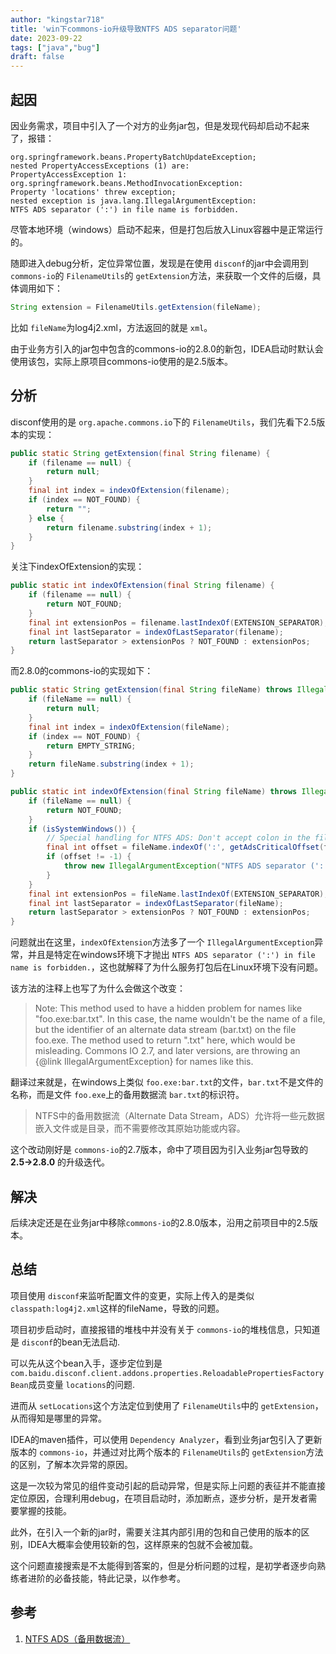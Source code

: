 ```yaml
---
author: "kingstar718"
title: 'win下commons-io升级导致NTFS ADS separator问题'
date: 2023-09-22
tags: ["java","bug"]
draft: false
---
```

## 起因

因业务需求，项目中引入了一个对方的业务jar包，但是发现代码却启动不起来了，报错：

```log
org.springframework.beans.PropertyBatchUpdateException; 
nested PropertyAccessExceptions (1) are:
PropertyAccessException 1: 
org.springframework.beans.MethodInvocationException: 
Property 'locations' threw exception; 
nested exception is java.lang.IllegalArgumentException: 
NTFS ADS separator (':') in file name is forbidden.
```

尽管本地环境（windows）启动不起来，但是打包后放入Linux容器中是正常运行的。

随即进入debug分析，定位异常位置，发现是在使用 `disconf`的jar中会调用到 `commons-io`的 `FilenameUtils`的 `getExtension`方法，来获取一个文件的后缀，具体调用如下：

```java
String extension = FilenameUtils.getExtension(fileName);
```

比如 `fileName`为log4j2.xml，方法返回的就是 `xml`。

由于业务方引入的jar包中包含的commons-io的2.8.0的新包，IDEA启动时默认会使用该包，实际上原项目commons-io使用的是2.5版本。

## 分析

disconf使用的是 `org.apache.commons.io`下的 `FilenameUtils`，我们先看下2.5版本的实现：

```java
public static String getExtension(final String filename) {  
    if (filename == null) {  
        return null;  
    }  
    final int index = indexOfExtension(filename);  
    if (index == NOT_FOUND) {  
        return "";  
    } else {  
        return filename.substring(index + 1);  
    }  
}
```

关注下indexOfExtension的实现：

```java
public static int indexOfExtension(final String filename) {  
    if (filename == null) {  
        return NOT_FOUND;  
    }  
    final int extensionPos = filename.lastIndexOf(EXTENSION_SEPARATOR);  
    final int lastSeparator = indexOfLastSeparator(filename);  
    return lastSeparator > extensionPos ? NOT_FOUND : extensionPos;  
}
```

而2.8.0的commons-io的实现如下：

```java
public static String getExtension(final String fileName) throws IllegalArgumentException {  
    if (fileName == null) {  
        return null;  
    }  
    final int index = indexOfExtension(fileName);  
    if (index == NOT_FOUND) {  
        return EMPTY_STRING;  
    }  
    return fileName.substring(index + 1);  
}
```

```java
public static int indexOfExtension(final String fileName) throws IllegalArgumentException {  
    if (fileName == null) {  
        return NOT_FOUND;  
    }  
    if (isSystemWindows()) {  
        // Special handling for NTFS ADS: Don't accept colon in the fileName.  
        final int offset = fileName.indexOf(':', getAdsCriticalOffset(fileName));  
        if (offset != -1) {  
            throw new IllegalArgumentException("NTFS ADS separator (':') in file name is forbidden.");  
        }  
    }  
    final int extensionPos = fileName.lastIndexOf(EXTENSION_SEPARATOR);  
    final int lastSeparator = indexOfLastSeparator(fileName);  
    return lastSeparator > extensionPos ? NOT_FOUND : extensionPos;  
}
```

问题就出在这里，`indexOfExtension`方法多了一个 `IllegalArgumentException`异常，并且是特定在windows环境下才抛出 `NTFS ADS separator (':') in file name is forbidden.`，这也就解释了为什么服务打包后在Linux环境下没有问题。

该方法的注释上也写了为什么会做这个改变：

> Note: This method used to have a hidden problem for names like "foo.exe:bar.txt".  In this case, the name wouldn't be the name of a file, but the identifier of an  alternate data stream (bar.txt) on the file foo.exe. The method used to return  ".txt" here, which would be misleading. Commons IO 2.7, and later versions, are throwing  an {@link IllegalArgumentException} for names like this.

翻译过来就是，在windows上类似 `foo.exe:bar.txt`的文件，`bar.txt`不是文件的名称，而是文件 `foo.exe`上的备用数据流 `bar.txt`的标识符。

> NTFS中的备用数据流（Alternate Data Stream，ADS）允许将一些元数据嵌入文件或是目录，而不需要修改其原始功能或内容。

这个改动刚好是 `commons-io`的2.7版本，命中了项目因为引入业务jar包导致的 **2.5->2.8.0** 的升级迭代。

## 解决

后续决定还是在业务jar中移除`commons-io`的2.8.0版本，沿用之前项目中的2.5版本。

## 总结

项目使用 `disconf`来监听配置文件的变更，实际上传入的是类似 `classpath:log4j2.xml`这样的fileName，导致的问题。

项目初步启动时，直接报错的堆栈中并没有关于 `commons-io`的堆栈信息，只知道是 `disconf`的bean无法启动.

可以先从这个bean入手，逐步定位到是 `com.baidu.disconf.client.addons.properties.ReloadablePropertiesFactoryBean`成员变量 `locations`的问题.

进而从 `setLocations`这个方法定位到使用了 `FilenameUtils`中的 `getExtension`，从而得知是哪里的异常。

IDEA的maven插件，可以使用 `Dependency Analyzer`，看到业务jar包引入了更新版本的 `commons-io`，并通过对比两个版本的 `FilenameUtils`的 `getExtension`方法的区别，了解本次异常的原因。

这是一次较为常见的组件变动引起的启动异常，但是实际上问题的表征并不能直接定位原因，合理利用debug，在项目启动时，添加断点，逐步分析，是开发者需要掌握的技能。

此外，在引入一个新的jar时，需要关注其内部引用的包和自己使用的版本的区别，IDEA大概率会使用较新的包，这样原来的包就不会被加载。

这个问题直接搜索是不太能得到答案的，但是分析问题的过程，是初学者逐步向熟练者进阶的必备技能，特此记录，以作参考。

## 参考

1. [NTFS ADS（备用数据流）](https://www.cnblogs.com/zUotTe0/p/13455971.html)
